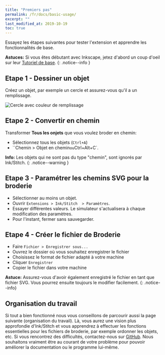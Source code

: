 ```yaml
---
title: "Premiers pas"
permalink: /fr/docs/basic-usage/
excerpt: ""
last_modified_at: 2019-10-19
toc: true
---
```

Essayez les étapes suivantes pour tester l'extension et apprendre les fonctionnalités de base.

**Astuces:** Si vous êtes débutant avec Inkscape, jetez d'abord un coup d'oeil sur leur [Tutoriel de base](https://inkscape.org/fr/doc/tutorials/basic/tutorial-basic.html).
{: .notice--info }

## Etape 1 - Dessiner un objet

Créez un objet, par exemple un cercle et assurez-vous qu'il a un remplissage.


![Cercle avec couleur de remplissage](/assets/images/docs/en/basic-usage-circle-fill-color.png)

## Etape 2 - Convertir en chemin

Transformer **Tous les onjets** que vous voulez broder en chemin:

* Sélectionnez tous les objets (`Ctrl+A`)
* ``Chemin > Objet en chemin` ou `Ctrl+Alt+C`.

**Info:** Les objets qui ne sont pas du type "chemin", sont ignorés par Ink/Stitch.
{: .notice--warning }

## Etape 3 - Paramétrer les chemins SVG pour la broderie

*  Sélectionner au moins un objet.
* Ouvrir `Extensions > Ink/Stitch  > Paramètres`.
* Essayer différentes valeurs. Le simulateur s'actualisera à chaque modification des paramètres.
* Pour l'instant, fermer sans sauvegarder.

## Etape 4 - Créer le fichier de Broderie


* Faire `Fichier > Enregistrer sous...`
* Ouvrez le dossier où vous souhaitez enregistrer le fichier
*  Choisissez le format de fichier adapté à votre machine
* Cliquer `Enregistrer`
* Copier le fichier dans votre machine

**Astuce:** Assurez-vous d'avoir également enregistré le fichier en tant que fichier SVG. Vous pourrez ensuite toujours le modifier facilement.
{: .notice--info}

## Organisation du travail

Si tout a bien fonctionné nous vous conseillons de parcourir aussi la page suivante (organisation du travail). Là, vous aurez une vision plus approfondie d'Ink/Stitch et vous apprendrez à effectuer les fonctions essentielles pour les fichiers de broderie, par exemple ordonner les objets, etc.
Si vous rencontrez des difficultés, contactez-nous sur [GitHub](https://github.com/inkstitch/inkstitch/issues/). Nous souhaitons vraiment être au courant de votre problème pour pouvoir améliorer la documentation ou le programme lui-même.   



